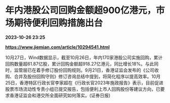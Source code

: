 # 年内港股公司回购金额超900亿港元，市场期待便利回购措施出台

**2023-10-26 23:25**

**https://www.jiemian.com/article/10294541.html**

10月27日，Wind数据显示，截至10月26日，年内170家港股公司实施回购，累计回购数量超61.87亿股，累计回购金额超918.27亿港元，同比增长18%。与此同时，监管层已在着手修订股份回购规则。9月21日，香港证监会发布的《公司收购、合并及股份回购守则》修订咨询总结中提到，将简化程序以提高效率。10月25日，香港特区行政长官李家超在《行政长官2023年施政报告》表示，目前促进股票市场流动性专责小组已提交报告，包括便利上市人回购股份等建议方向，已要求香港证监会和港交所全面研究如何落实。(证券日报)